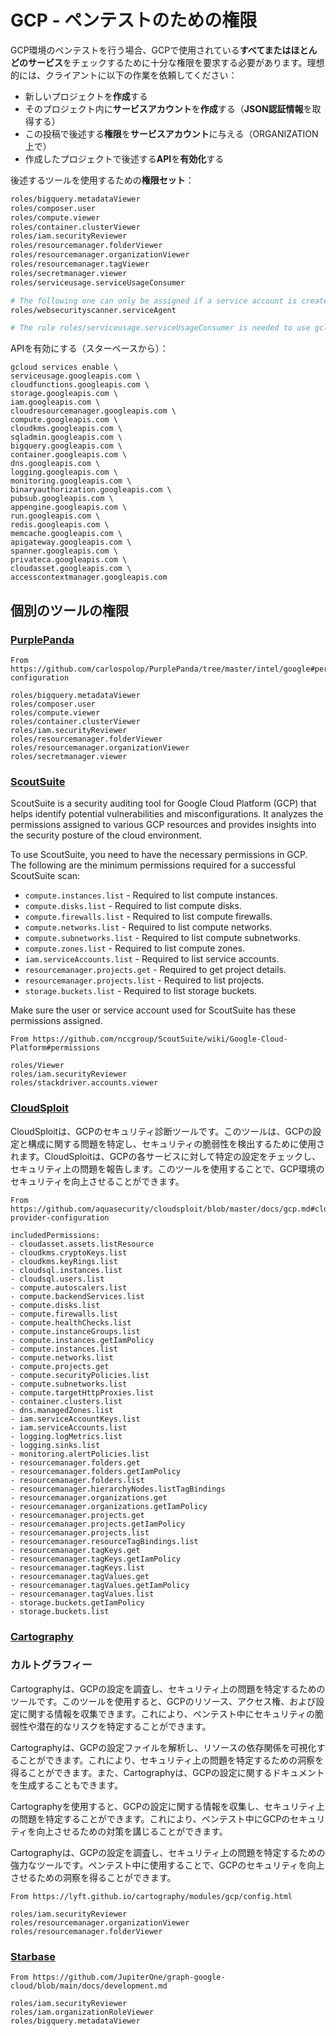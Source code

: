 # GCP - ペンテストのための権限

GCP環境のペンテストを行う場合、GCPで使用されている**すべてまたはほとんどのサービス**をチェックするために十分な権限を要求する必要があります。理想的には、クライアントに以下の作業を依頼してください：

* 新しいプロジェクトを**作成**する
* そのプロジェクト内に**サービスアカウント**を**作成**する（**JSON認証情報**を取得する）
* この投稿で後述する**権限**を**サービスアカウント**に与える（ORGANIZATION上で）
* 作成したプロジェクトで後述する**API**を**有効化**する

後述するツールを使用するための**権限セット**：
```bash
roles/bigquery.metadataViewer
roles/composer.user
roles/compute.viewer
roles/container.clusterViewer
roles/iam.securityReviewer
roles/resourcemanager.folderViewer
roles/resourcemanager.organizationViewer
roles/resourcemanager.tagViewer
roles/secretmanager.viewer
roles/serviceusage.serviceUsageConsumer

# The following one can only be assigned if a service account is created
roles/websecurityscanner.serviceAgent

# The role roles/serviceusage.serviceUsageConsumer is needed to use gcloud asset
```
APIを有効にする（スターベースから）：
```
gcloud services enable \
serviceusage.googleapis.com \
cloudfunctions.googleapis.com \
storage.googleapis.com \
iam.googleapis.com \
cloudresourcemanager.googleapis.com \
compute.googleapis.com \
cloudkms.googleapis.com \
sqladmin.googleapis.com \
bigquery.googleapis.com \
container.googleapis.com \
dns.googleapis.com \
logging.googleapis.com \
monitoring.googleapis.com \
binaryauthorization.googleapis.com \
pubsub.googleapis.com \
appengine.googleapis.com \
run.googleapis.com \
redis.googleapis.com \
memcache.googleapis.com \
apigateway.googleapis.com \
spanner.googleapis.com \
privateca.googleapis.com \
cloudasset.googleapis.com \
accesscontextmanager.googleapis.com
```
## 個別のツールの権限

### [PurplePanda](https://github.com/carlospolop/PurplePanda/tree/master/intel/google)
```
From https://github.com/carlospolop/PurplePanda/tree/master/intel/google#permissions-configuration

roles/bigquery.metadataViewer
roles/composer.user
roles/compute.viewer
roles/container.clusterViewer
roles/iam.securityReviewer
roles/resourcemanager.folderViewer
roles/resourcemanager.organizationViewer
roles/secretmanager.viewer
```
### [ScoutSuite](https://github.com/nccgroup/ScoutSuite/wiki/Google-Cloud-Platform#permissions)

ScoutSuite is a security auditing tool for Google Cloud Platform (GCP) that helps identify potential vulnerabilities and misconfigurations. It analyzes the permissions assigned to various GCP resources and provides insights into the security posture of the cloud environment.

To use ScoutSuite, you need to have the necessary permissions in GCP. The following are the minimum permissions required for a successful ScoutSuite scan:

- `compute.instances.list` - Required to list compute instances.
- `compute.disks.list` - Required to list compute disks.
- `compute.firewalls.list` - Required to list compute firewalls.
- `compute.networks.list` - Required to list compute networks.
- `compute.subnetworks.list` - Required to list compute subnetworks.
- `compute.zones.list` - Required to list compute zones.
- `iam.serviceAccounts.list` - Required to list service accounts.
- `resourcemanager.projects.get` - Required to get project details.
- `resourcemanager.projects.list` - Required to list projects.
- `storage.buckets.list` - Required to list storage buckets.

Make sure the user or service account used for ScoutSuite has these permissions assigned.
```
From https://github.com/nccgroup/ScoutSuite/wiki/Google-Cloud-Platform#permissions

roles/Viewer
roles/iam.securityReviewer
roles/stackdriver.accounts.viewer
```
### [CloudSploit](https://github.com/aquasecurity/cloudsploit/blob/master/docs/gcp.md#cloud-provider-configuration)

CloudSploitは、GCPのセキュリティ診断ツールです。このツールは、GCPの設定と構成に関する問題を特定し、セキュリティの脆弱性を検出するために使用されます。CloudSploitは、GCPの各サービスに対して特定の設定をチェックし、セキュリティ上の問題を報告します。このツールを使用することで、GCP環境のセキュリティを向上させることができます。
```
From https://github.com/aquasecurity/cloudsploit/blob/master/docs/gcp.md#cloud-provider-configuration

includedPermissions:
- cloudasset.assets.listResource
- cloudkms.cryptoKeys.list
- cloudkms.keyRings.list
- cloudsql.instances.list
- cloudsql.users.list
- compute.autoscalers.list
- compute.backendServices.list
- compute.disks.list
- compute.firewalls.list
- compute.healthChecks.list
- compute.instanceGroups.list
- compute.instances.getIamPolicy
- compute.instances.list
- compute.networks.list
- compute.projects.get
- compute.securityPolicies.list
- compute.subnetworks.list
- compute.targetHttpProxies.list
- container.clusters.list
- dns.managedZones.list
- iam.serviceAccountKeys.list
- iam.serviceAccounts.list
- logging.logMetrics.list
- logging.sinks.list
- monitoring.alertPolicies.list
- resourcemanager.folders.get
- resourcemanager.folders.getIamPolicy
- resourcemanager.folders.list
- resourcemanager.hierarchyNodes.listTagBindings
- resourcemanager.organizations.get
- resourcemanager.organizations.getIamPolicy
- resourcemanager.projects.get
- resourcemanager.projects.getIamPolicy
- resourcemanager.projects.list
- resourcemanager.resourceTagBindings.list
- resourcemanager.tagKeys.get
- resourcemanager.tagKeys.getIamPolicy
- resourcemanager.tagKeys.list
- resourcemanager.tagValues.get
- resourcemanager.tagValues.getIamPolicy
- resourcemanager.tagValues.list
- storage.buckets.getIamPolicy
- storage.buckets.list
```
### [Cartography](https://lyft.github.io/cartography/modules/gcp/config.html)

### カルトグラフィー

Cartographyは、GCPの設定を調査し、セキュリティ上の問題を特定するためのツールです。このツールを使用すると、GCPのリソース、アクセス権、および設定に関する情報を収集できます。これにより、ペンテスト中にセキュリティの脆弱性や潜在的なリスクを特定することができます。

Cartographyは、GCPの設定ファイルを解析し、リソースの依存関係を可視化することができます。これにより、セキュリティ上の問題を特定するための洞察を得ることができます。また、Cartographyは、GCPの設定に関するドキュメントを生成することもできます。

Cartographyを使用すると、GCPの設定に関する情報を収集し、セキュリティ上の問題を特定することができます。これにより、ペンテスト中にGCPのセキュリティを向上させるための対策を講じることができます。

Cartographyは、GCPの設定を調査し、セキュリティ上の問題を特定するための強力なツールです。ペンテスト中に使用することで、GCPのセキュリティを向上させるための洞察を得ることができます。
```
From https://lyft.github.io/cartography/modules/gcp/config.html

roles/iam.securityReviewer
roles/resourcemanager.organizationViewer
roles/resourcemanager.folderViewer
```
### [Starbase](https://github.com/JupiterOne/graph-google-cloud/blob/main/docs/development.md)
```
From https://github.com/JupiterOne/graph-google-cloud/blob/main/docs/development.md

roles/iam.securityReviewer
roles/iam.organizationRoleViewer
roles/bigquery.metadataViewer
```

